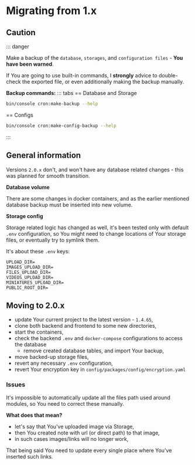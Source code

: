 # Migrating from 1.x

## Caution

::: danger

Make a backup of the `database`, `storages`, and `configuration files` - **You have been warned**.

If You are going to use built-in commands, I **strongly** advice to double-check the exported file, 
or even additionally making the backup manually.

**Backup commands:**
::: tabs
== Database and Storage
```sh
bin/console cron:make-backup --help
```
== Configs
```sh
bin/console cron:make-config-backup --help
```
:::


## General information

Versions `2.0.x` don't, and won't have any database related changes - this was planned for smooth transition.

**Database volume**

There are some changes in docker containers, and as the earlier mentioned database backup must be inserted into new volume.

**Storage config**

Storage related logic has changed as well, it's been tested only with default `.env` configuration, so You might need to
change locations of Your storage files, or eventually try to symlink them.

It's about these `.env` keys:
````dotenv
UPLOAD_DIR=
IMAGES_UPLOAD_DIR=
FILES_UPLOAD_DIR=
VIDEOS_UPLOAD_DIR=
MINIATURES_UPLOAD_DIR=
PUBLIC_ROOT_DIR=
````

## Moving to 2.0.x

- update Your current project to the latest version - `1.4.65`,
- clone both backend and frontend to some new directories,
- start the containers,
- check the backend `.env` and `docker-compose` configurations to access the database
  - remove created database tables, and import Your backup,
- move backed-up storage files,
- revert any necessary `.env` configuration,
- revert Your encryption key in `config/packages/config/encryption.yaml`

### Issues

It's impossible to automatically update all the files path used around modules, so You need to correct these manually.

**What does that mean?**

- let's say that You've uploaded image via Storage,
- then You created note with url (or direct path) to that image,
- in such cases images/links will no longer work,

That being said You need to update every single place where You've inserted such links.
